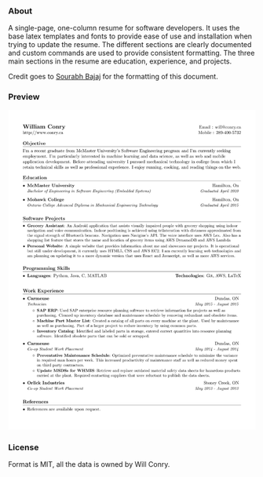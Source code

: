 ### About

A single-page, one-column resume for software developers. It uses the base latex templates and fonts to provide ease of use and installation when trying to update the resume. The different sections are clearly documented and custom commands are used to provide consistent formatting. The three main sections in the resume are education, experience, and projects.

Credit goes to [Sourabh Bajaj](https://github.com/sb2nov/) for the formatting of this document.

### Preview

![Resume Screenshot](/resume_preview.png)

### License

Format is MIT, all the data is owned by Will Conry.
